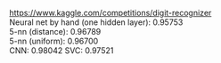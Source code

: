 https://www.kaggle.com/competitions/digit-recognizer  
Neural net by hand (one hidden layer): 0.95753  
5-nn (distance): 0.96789  
5-nn (uniform): 0.96700  
CNN: 0.98042
SVC: 0.97521
